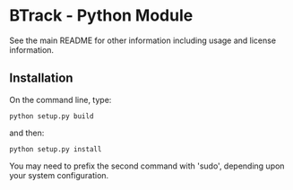 BTrack - Python Module
=================================

See the main README for other information including usage and license information.

Installation
------------

On the command line, type:

	python setup.py build
	
and then:

	python setup.py install
	
You may need to prefix the second command with 'sudo', depending upon your system configuration.
